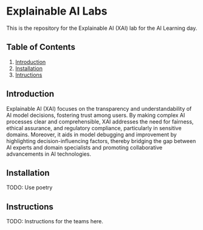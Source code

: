 # Explainable AI Labs

This is the repository for the Explainable AI (XAI) lab for the AI Learning day.

## Table of Contents

1. [Introduction](#introduction)
2. [Installation](#installation)
3. [Intructions](#instructions)

## Introduction

Explainable AI (XAI) focuses on the transparency and understandability of AI model decisions, fostering trust among users. By making complex AI processes clear and comprehensible, XAI addresses the need for fairness, ethical assurance, and regulatory compliance, particularly in sensitive domains. Moreover, it aids in model debugging and improvement by highlighting decision-influencing factors, thereby bridging the gap between AI experts and domain specialists and promoting collaborative advancements in AI technologies.

## Installation

TODO: Use poetry 


## Instructions

TODO: Instructions for the teams here. 